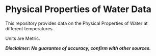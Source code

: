 # Physical Properties of Water Data

This repository provides data on the Physical Properties of Water at different temperatures.

Units are Metric.

***Disclaimer: No guarantee of accuracy, confirm with other sources.***